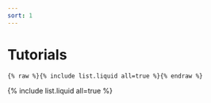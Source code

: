 ```yaml
---
sort: 1
---
```


# Tutorials

```
{% raw %}{% include list.liquid all=true %}{% endraw %}
```

{% include list.liquid all=true %}
